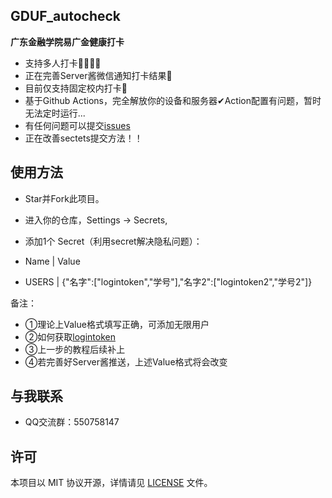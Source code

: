 ## GDUF_autocheck

**广东金融学院易广金健康打卡**
- 支持多人打卡👨‍👩‍👧‍👧
- 正在完善Server酱微信通知打卡结果💬
- 目前仅支持固定校内打卡🏫
- 基于Github Actions，完全解放你的设备和服务器✔Action配置有问题，暂时无法定时运行...
- 有任何问题可以提交[issues](https://github.com/feizao67/GDUF_autocheck/issues/new)  
- 正在改善sectets提交方法！！

## 使用方法
- Star并Fork此项目。
- 进入你的仓库，Settings → Secrets,
- 添加1个 Secret（利用secret解决隐私问题）：

- Name          |         Value
- USERS	        |         {"名字":["logintoken","学号"],"名字2":["logintoken2","学号2"]}

备注：
- ①理论上Value格式填写正确，可添加无限用户
- ②如何获取[logintoken](https://www.baidu.com/) 
- ③上一步的教程后续补上
- ④若完善好Server酱推送，上述Value格式将会改变

## 与我联系
- QQ交流群：550758147


## 许可
本项目以 MIT 协议开源，详情请见 [LICENSE](LICENSE) 文件。
